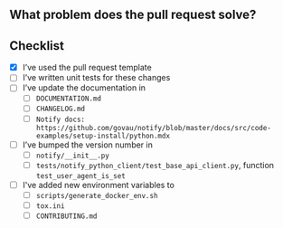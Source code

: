 <!--Thanks for contributing to GOV.UK Notify. Using this template to write your pull request message will help get it merged as soon as possible. -->

## What problem does the pull request solve?
<!--- Describe why you’re making this change -->

## Checklist

<!--- All of the following are normally needed. Don’t worry if you haven’t done them or don’t know how – someone from the Notify team will be able to help. -->
- [x] I’ve used the pull request template
- [ ] I’ve written unit tests for these changes
- [ ] I’ve update the documentation in
  - [ ] `DOCUMENTATION.md`
  - [ ] `CHANGELOG.md`
  - [ ] `Notify docs: https://github.com/govau/notify/blob/master/docs/src/code-examples/setup-install/python.mdx`
- [ ] I’ve bumped the version number in
  - [ ] `notify/__init__.py`
  - [ ] `tests/notify_python_client/test_base_api_client.py`, function `test_user_agent_is_set`
- [ ] I've added new environment variables to
  - [ ] `scripts/generate_docker_env.sh`
  - [ ] `tox.ini`
  - [ ] `CONTRIBUTING.md`
